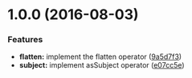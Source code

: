 <a name="1.0.0"></a>
# 1.0.0 (2016-08-03)


### Features

* **flatten:** implement the flatten operator ([9a5d7f3](https://github.com/TylorS/tempest/commit/9a5d7f3))
* **subject:** implement asSubject operator ([e07cc5e](https://github.com/TylorS/tempest/commit/e07cc5e))



